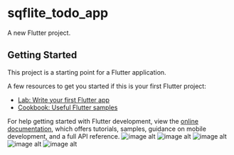 # sqflite_todo_app

A new Flutter project.

## Getting Started

This project is a starting point for a Flutter application.

A few resources to get you started if this is your first Flutter project:

- [Lab: Write your first Flutter app](https://docs.flutter.dev/get-started/codelab)
- [Cookbook: Useful Flutter samples](https://docs.flutter.dev/cookbook)

For help getting started with Flutter development, view the
[online documentation](https://docs.flutter.dev/), which offers tutorials,
samples, guidance on mobile development, and a full API reference.
![image alt](https://github.com/AhmedYounis-01/latest-news/blob/master/photo_2024-10-31_13-18-32.jpg?raw=true)
![image alt](https://github.com/AhmedYounis-01/latest-news/blob/master/photo_2024-10-31_13-18-37.jpg?raw=true)
![image alt](https://github.com/AhmedYounis-01/latest-news/blob/master/photo_2024-10-31_13-18-46.jpg?raw=true)
![image alt](https://github.com/AhmedYounis-01/latest-news/blob/master/photo_2024-10-31_13-18-50.jpg?raw=true)
![image alt](https://github.com/AhmedYounis-01/latest-news/blob/master/photo_2024-10-31_13-18-53.jpg?raw=true)

